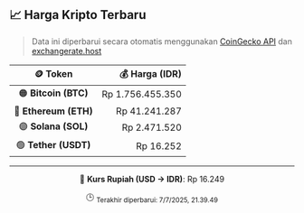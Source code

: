 

<!-- HARGA_KRIPTO -->
## 📈 Harga Kripto Terbaru

> Data ini diperbarui secara otomatis menggunakan [CoinGecko API](https://www.coingecko.com/) dan [exchangerate.host](https://exchangerate.host/)

<div align="center">

| 🪙 Token | 💰 Harga (IDR) |
|:------:|---------------:|
| 🟠 **Bitcoin (BTC)**   | Rp 1.756.455.350 |
| 🔵 **Ethereum (ETH)**  | Rp 41.241.287 |
| 🟣 **Solana (SOL)**    | Rp 2.471.520 |
| 🟢 **Tether (USDT)**   | Rp 16.252 |

---

💱 **Kurs Rupiah (USD → IDR)**: Rp 16.249

🕒 <sub>Terakhir diperbarui: 7/7/2025, 21.39.49</sub>

</div>
<!-- /HARGA_KRIPTO -->
